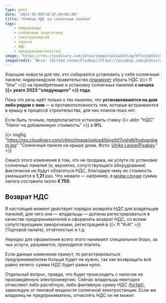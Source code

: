 ```yaml
---
type: post
date: "2022-05-09T16:37:04+02:00"
title: "Отмена НДС на солнечные панели"
tags:
    - Нидерланды
    - солнечная энергетика
    - электроэнергия
    - налоги
    - НДС
    - предпринимательство
image: "https://res.cloudinary.com/yktoo/image/upload/blog/bf7ujdgtb1tsdxaugjwm.jpg"
imageCredit: "Фото: [Ulrike Leone/Pixabay](https://pixabay.com/photos/solar-system-roof-power-generation-2939560/)."
---
```


Хорошие новости для тех, кто собирается установить у себя солнечные панели: нидерландское правительство [планирует](https://www.eigenhuis.nl/actueel/nieuwsoverzicht/2022/04/21/12/52/geen-btw-meer-over-zonnepanelen) убрать НДС ({{< fl "btw" >}}) на приобретение и установку солнечных панелей **с начала {{< yearn 2023 "следующего" >}} года**.

Пока что речь идёт только о тех панелях, что **устанавливаются на дом либо рядом с ним** — в противоположность тем, которые встраиваются в крышу в процессе строительства, для них планов пока нет.

<!--more-->

Если быть точным, предполагается установить ставку {{< abbr "НДС" "Налог на добавленную стоимость" >}} в **0%**.

{{< imgfig "https://res.cloudinary.com/yktoo/image/upload/blog/bf7ujdgtb1tsdxaugjwm.jpg" "Солнечные панели на крыше дома. Фото: [Ulrike Leone/Pixabay](https://pixabay.com/photos/solar-system-roof-power-generation-2939560/)." >}}

Смысл этого изменения в том, что ни продажа, ни услуги по установке солнечных панелей (и, вероятно, сопутствующего оборудования) фактически не будут облагаться НДС, благодаря чему их стоимость уменьшится в **1,21** раз. Что немало — например, в [моём случае](0387) сумма налога составила около **€ 750**.

## Возврат НДС

В настоящий момент действует порядок *возврата НДС* для владельцев панелей, для чего они — владельцы — должны регистрироваться в качестве предпринимателей и оформлять возврат НДС, со всеми сопутствующими заморочками, регистрацией в {{< fl "KvK" >}} (Торговой палате), отчётностью и т.д.

Нередко для оформления всего этого нанимают специальное бюро, за чьи услуги, разумеется, приходится платить.

Если данные изменения примут, то регистрироваться предпринимателем больше будет не нужно, так как возвращать всё равно нечего: сумма НДС будет равна нулю.

Отдельный вопрос, правда, что будет происходить с налогом на произведённую электроэнергию. Сейчас владельцы ежегодно отчисляют либо расчётную, либо фиктивную сумму НДС ([forfait](https://www.belastingdienst.nl/wps/wcm/connect/nl/btw/content/btw-terugvragen-voor-zonnepanelen-ik-ben-particulier)), зависящую от *пиковой мощности* солнечной электростанции. Если же владелец не предприниматель, отчислять НДС он не может.


